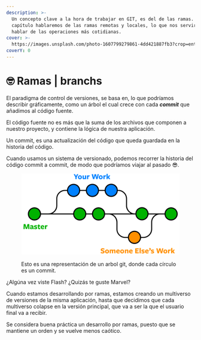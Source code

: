 ```yaml
---
description: >-
  Un concepto clave a la hora de trabajar en GIT, es del de las ramas. En este
  capítulo hablaremos de las ramas remotas y locales, lo que nos servirá para
  hablar de las operaciones más cotidianas.
cover: >-
  https://images.unsplash.com/photo-1607799279861-4dd421887fb3?crop=entropy&cs=srgb&fm=jpg&ixid=M3wxOTcwMjR8MHwxfHNlYXJjaHwzfHxwcm9ncmFtbWluZyUyMGdpdCUyMGJyYW5jaHN8ZW58MHx8fHwxNjkxMzU0NDM5fDA&ixlib=rb-4.0.3&q=85
coverY: 0
---
```


# 🤓 Ramas | branchs

El paradigma de control de versiones, se basa en, lo que podríamos describir gráficamente, como un árbol el cual crece con cada _**commit**_ que añadimos al código fuente.&#x20;

El código fuente no es más que la suma de los archivos que componen a nuestro proyecto, y contiene la lógica de nuestra aplicación.&#x20;

Un commit, es una actualización del código que queda guardada en la historia del código.

Cuando usamos un sistema de versionado, podemos recorrer la historia del código commit a commit, de modo que podríamos viajar al pasado 😎.

<figure><img src="../assets/image.png" alt=""><figcaption><p>Esto es una representación de un arbol git, donde cada círculo es un commit.</p></figcaption></figure>

¿Algúna vez viste Flash? ¿Quizás te guste Marvel?

Cuando estamos desarrollando por ramas, estamos creando un multiverso de versiones de la misma aplicación, hasta que decidimos que cada multiverso colapse en la versión principal, que va a ser la que el usuario final va a recibir.

Se considera buena práctica un desarrollo por ramas, puesto que se mantiene un orden y se vuelve menos caótico.
